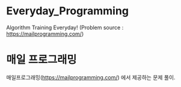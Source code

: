 # Everyday_Programming
Algorithm Training Everyday! (Problem source : https://mailprogramming.com/)

# 매일 프로그래밍
매일프로그래밍(https://mailprogramming.com/) 에서 제공하는 문제 풀이.

